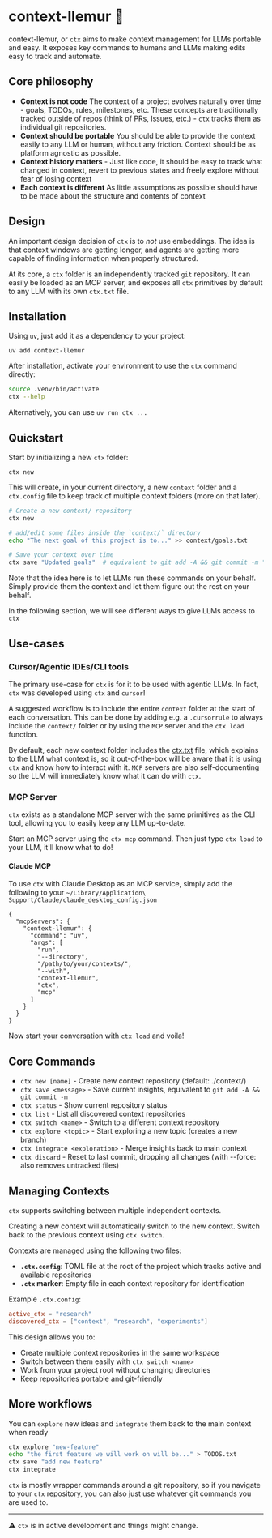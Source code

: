 # context-llemur 🐒

context-llemur, or `ctx` aims to make context management for LLMs portable and easy.
It exposes key commands to humans and LLMs making edits easy to track and automate.

## Core philosophy

- **Context is not code** The context of a project evolves naturally over time - goals, TODOs, rules, milestones, etc. These concepts are traditionally tracked outside of repos (think of PRs, Issues, etc.) - `ctx` tracks them as individual git repositories.
- **Context should be portable** You should be able to provide the context easily to any LLM or human, without any friction. Context should be as platform agnostic as possible.
- **Context history matters** - Just like code, it should be easy to track what changed in context, revert to previous states and freely explore without fear of losing context
- **Each context is different** As little assumptions as possible should have to be made about the structure and contents of context

## Design
An important design decision of `ctx` is to *not* use embeddings. The idea is that context windows are getting longer, and agents are getting more capable of finding information when properly structured.

At its core, a `ctx` folder is an independently tracked `git` repository. It can easily be loaded as an MCP server, and exposes all `ctx` primitives by default to any LLM with its own `ctx.txt` file.

## Installation

Using `uv`, just add it as a dependency to your project:

    uv add context-llemur

After installation, activate your environment to use the `ctx` command directly:
```bash
source .venv/bin/activate
ctx --help
```

Alternatively, you can use `uv run ctx ...`

## Quickstart

Start by initializing a new `ctx` folder: 

    ctx new

This will create, in your current directory, a new `context` folder and a `ctx.config` file to keep track of multiple context folders (more on that later).

```bash
# Create a new context/ repository
ctx new

# add/edit some files inside the `context/` directory
echo "The next goal of this project is to..." >> context/goals.txt

# Save your context over time
ctx save "Updated goals"  # equivalent to git add -A && git commit -m "..."
```
Note that the idea here is to let LLMs run these commands on your behalf. Simply provide them the context and let them figure out the rest on your behalf.

In the following section, we will see different ways to give LLMs access to `ctx`

## Use-cases

### Cursor/Agentic IDEs/CLI tools

The primary use-case for `ctx` is for it to be used with agentic LLMs. In fact, `ctx` was developed using `ctx` and `cursor`!

A suggested workflow is to include the entire `context` folder at the start of each conversation. This can be done by adding e.g. a `.cursorrule` to always include the `context/` folder or by using the `MCP` server and the `ctx load` function.

By default, each new context folder includes the [ctx.txt](./src/template/ctx.txt) file, which explains to the LLM what context is, so it out-of-the-box will be aware that it is using `ctx` and know how to interact with it. `MCP` servers are also self-documenting so the LLM will immediately know what it can do with `ctx`.

### MCP Server

`ctx` exists as a standalone MCP server with the same primitives as the CLI tool, allowing you to easily keep any LLM up-to-date. 

Start an MCP server using the `ctx mcp` command. Then just type `ctx load` to your LLM, it'll know what to do!

#### Claude MCP


To use `ctx` with Claude Desktop as an MCP service, simply add the following to your `~/Library/Application\ Support/Claude/claude_desktop_config.json`

```
{
  "mcpServers": {
    "context-llemur": {
      "command": "uv",
      "args": [
        "run",
        "--directory",
        "/path/to/your/contexts/",
        "--with",
        "context-llemur",
        "ctx",
        "mcp"
      ]
    }
  }
}
```

Now start your conversation with `ctx load` and voila!

## Core Commands

- `ctx new [name]` - Create new context repository (default: ./context/)
- `ctx save <message>` - Save current insights, equivalent to `git add -A && git commit -m`
- `ctx status` - Show current repository status
- `ctx list` - List all discovered context repositories
- `ctx switch <name>` - Switch to a different context repository
- `ctx explore <topic>` - Start exploring a new topic (creates a new branch)
- `ctx integrate <exploration>` - Merge insights back to main context
- `ctx discard` - Reset to last commit, dropping all changes (with --force: also removes untracked files)

## Managing Contexts

`ctx` supports switching between multiple independent contexts. 

Creating a new context will automatically switch to the new context. Switch back to the previous context using `ctx switch`.

Contexts are managed using the following two files:

- **`.ctx.config`**: TOML file at the root of the project which tracks active and available repositories
- **`.ctx` marker**: Empty file in each context repository for identification

Example `.ctx.config`:
```toml
active_ctx = "research"
discovered_ctx = ["context", "research", "experiments"]
```

This design allows you to:
- Create multiple context repositories in the same workspace
- Switch between them easily with `ctx switch <name>`
- Work from your project root without changing directories
- Keep repositories portable and git-friendly

## More workflows

You can `explore` new ideas and `integrate` them back to the main context when ready

```bash
ctx explore "new-feature"
echo "the first feature we will work on will be..." > TODOS.txt
ctx save "add new feature"
ctx integrate
```

`ctx` is mostly wrapper commands around a git repository, so if you navigate to your `ctx` repository, you can also just use whatever git commands you are used to.

---

⚠️ `ctx` is in active development and things might change.